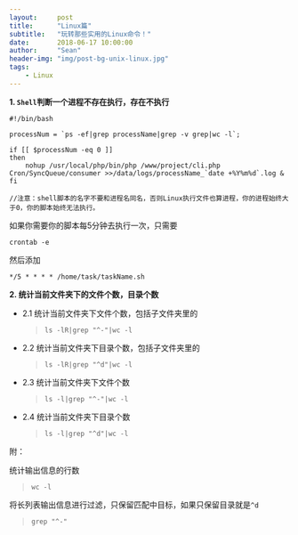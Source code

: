 ```yaml
---
layout:     post
title:      "Linux篇"
subtitle:   "玩转那些实用的Linux命令！"
date:       2018-06-17 10:00:00
author:     "Sean"
header-img: "img/post-bg-unix-linux.jpg"
tags:
    - Linux
---
```


**1. `Shell`判断一个进程不存在执行，存在不执行** 

```
#!/bin/bash

processNum = `ps -ef|grep processName|grep -v grep|wc -l`;

if [[ $processNum -eq 0 ]]
then                    
    nohup /usr/local/php/bin/php /www/project/cli.php Cron/SyncQueue/consumer >>/data/logs/processName_`date +%Y%m%d`.log &       
fi

//注意：shell脚本的名字不要和进程名同名，否则Linux执行文件也算进程，你的进程始终大于0，你的脚本始终无法执行。
```

如果你需要你的脚本每5分钟去执行一次，只需要

`crontab -e`

然后添加

`*/5 * * * * /home/task/taskName.sh`

**2. 统计当前文件夹下的文件个数，目录个数**

- 2.1 统计当前文件夹下文件个数，包括子文件夹里的

    > `ls -lR|grep "^-"|wc -l`

- 2.2 统计当前文件夹下目录个数，包括子文件夹里的

    > `ls -lR|grep "^d"|wc -l`

- 2.3 统计当前文件夹下文件个数

    > `ls -l|grep "^-"|wc -l`

- 2.4 统计当前文件夹下目录个数

    > `ls -l|grep "^d"|wc -l`

附：

统计输出信息的行数

> `wc -l`

将长列表输出信息进行过滤，只保留匹配中目标，如果只保留目录就是`^d`

> `grep "^-"`



